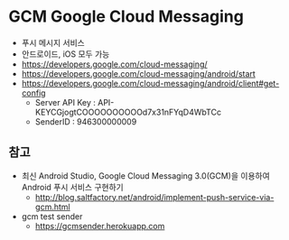 # GCM Google Cloud Messaging
- 푸시 메시지 서비스
- 안드로이드, iOS 모두 가능
- https://developers.google.com/cloud-messaging/
- https://developers.google.com/cloud-messaging/android/start
- https://developers.google.com/cloud-messaging/android/client#get-config
  - Server API Key : API-KEYCGjogtCOOOOOOOOOOd7x31nFYqD4WbTCc
  - SenderID : 946300000009

## 참고
- 최신 Android Studio, Google Cloud Messaging 3.0(GCM)을 이용하여 Android 푸시 서비스 구현하기
  - http://blog.saltfactory.net/android/implement-push-service-via-gcm.html
- gcm test sender
  - https://gcmsender.herokuapp.com
